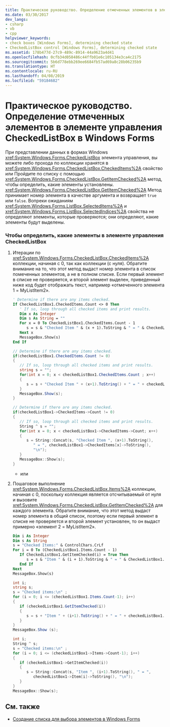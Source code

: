 ```yaml
---
title: Практическое руководство. Определение отмеченных элементов в элементе управления CheckedListBox в Windows Forms
ms.date: 03/30/2017
dev_langs:
- csharp
- vb
- cpp
helpviewer_keywords:
- check boxes [Windows Forms], determining checked state
- CheckedListBox control [Windows Forms], determining checked state
ms.assetid: 178b477d-27c9-489c-8914-44a9623a4d41
ms.openlocfilehash: 0cfb34d058486c44ffb01e6c105134e3ca4c2175
ms.sourcegitcommit: 5b6d778ebb269ee6684fb57ad69a8c28b06235b9
ms.translationtype: HT
ms.contentlocale: ru-RU
ms.lasthandoff: 04/08/2019
ms.locfileid: "59184682"
---
```

# <a name="how-to-determine-checked-items-in-the-windows-forms-checkedlistbox-control"></a>Практическое руководство. Определение отмеченных элементов в элементе управления CheckedListBox в Windows Forms
При представлении данных в формах Windows <xref:System.Windows.Forms.CheckedListBox> элемента управления, вы можете либо прохода по коллекции хранятся в <xref:System.Windows.Forms.CheckedListBox.CheckedItems%2A> свойство или Пройдите по списку с помощью <xref:System.Windows.Forms.CheckedListBox.GetItemChecked%2A> метод, чтобы определить, какие элементы установлены. <xref:System.Windows.Forms.CheckedListBox.GetItemChecked%2A> Метод принимает номер элемента в качестве аргумента и возвращает `true` или `false`. Вопреки ожиданиям <xref:System.Windows.Forms.ListBox.SelectedItems%2A> и <xref:System.Windows.Forms.ListBox.SelectedIndices%2A> свойства не определяют элементы, которые проверяются; они определяют, какие элементы будут выделены.  
  
### <a name="to-determine-checked-items-in-a-checkedlistbox-control"></a>Чтобы определить, какие элементы в элементе управления CheckedListBox  
  
1.  Итерации по <xref:System.Windows.Forms.CheckedListBox.CheckedItems%2A> коллекции, начиная с 0, так как коллекции (с нуля). Обратите внимание на то, что этот метод выдаст номер элемента в список помеченных элементов, а не в полном списке. Если первый элемент в списке не проверяется, и второй элемент выделен, приведенный ниже код будет отображать текст, например «отмеченного элемента 1 = MyListItem2».  
  
    ```vb  
    ' Determine if there are any items checked.  
    If CheckedListBox1.CheckedItems.Count <> 0 Then  
       ' If so, loop through all checked items and print results.  
       Dim x As Integer  
       Dim s As String = ""  
       For x = 0 To CheckedListBox1.CheckedItems.Count - 1  
          s = s & "Checked Item " & (x + 1).ToString & " = " & CheckedListBox1.CheckedItems(x).ToString & ControlChars.CrLf  
       Next x  
       MessageBox.Show(s)  
    End If  
    ```  
  
    ```csharp  
    // Determine if there are any items checked.  
    if(checkedListBox1.CheckedItems.Count != 0)  
    {  
       // If so, loop through all checked items and print results.  
       string s = "";  
       for(int x = 0; x < checkedListBox1.CheckedItems.Count ; x++)  
       {  
          s = s + "Checked Item " + (x+1).ToString() + " = " + checkedListBox1.CheckedItems[x].ToString() + "\n";  
       }  
       MessageBox.Show(s);  
    }  
    ```  
  
    ```cpp  
    // Determine if there are any items checked.  
    if(checkedListBox1->CheckedItems->Count != 0)  
    {  
       // If so, loop through all checked items and print results.  
       String ^ s = "";  
       for(int x = 0; x < checkedListBox1->CheckedItems->Count; x++)  
       {  
          s = String::Concat(s, "Checked Item ", (x+1).ToString(),  
             " = ", checkedListBox1->CheckedItems[x]->ToString(),  
             "\n");  
       }  
       MessageBox::Show(s);  
    }  
    ```  
  
     - или  
  
2.  Пошаговое выполнение <xref:System.Windows.Forms.CheckedListBox.Items%2A> коллекции, начиная с 0, поскольку коллекция является отсчитываемый от нуля и вызовите <xref:System.Windows.Forms.CheckedListBox.GetItemChecked%2A> для каждого элемента. Обратите внимание, что этот метод выдаст номер элемента в общий список, поэтому если первый элемент в списке не проверяется и второй элемент установлен, то он выдаст примерно «элемент 2 = MyListItem2».  
  
    ```vb  
    Dim i As Integer  
    Dim s As String  
    s = "Checked Items:" & ControlChars.CrLf  
    For i = 0 To (CheckedListBox1.Items.Count - 1)  
       If CheckedListBox1.GetItemChecked(i) = True Then  
          s = s & "Item " & (i + 1).ToString & " = " & CheckedListBox1.Items(i).ToString & ControlChars.CrLf  
       End If  
    Next  
    MessageBox.Show(s)  
    ```  
  
    ```csharp  
    int i;  
    string s;   
    s = "Checked items:\n" ;  
    for (i = 0; i <= (checkedListBox1.Items.Count-1); i++)  
    {  
       if (checkedListBox1.GetItemChecked(i))  
       {  
          s = s + "Item " + (i+1).ToString() + " = " + checkedListBox1.Items[i].ToString() + "\n";  
       }  
    }  
    MessageBox.Show (s);  
    ```  
  
    ```cpp  
    int i;  
    String ^ s;   
    s = "Checked items:\n" ;  
    for (i = 0; i <= (checkedListBox1->Items->Count-1); i++)  
    {  
       if (checkedListBox1->GetItemChecked(i))  
       {  
          s = String::Concat(s, "Item ", (i+1).ToString(), " = ",  
             checkedListBox1->Item[i]->ToString(), "\n");  
       }  
    }  
    MessageBox::Show(s);  
    ```  
  
## <a name="see-also"></a>См. также

- [Создание списка для выбора элементов в Windows Forms](windows-forms-controls-used-to-list-options.md)
